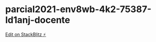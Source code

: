 # parcial2021-env8wb-4k2-75387-ld1anj-docente

[Edit on StackBlitz ⚡️](https://stackblitz.com/edit/parcial2021-env8wb-4k2-75387-ld1anj-docente)